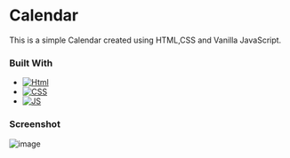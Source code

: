 # Calendar

This is a simple Calendar created using HTML,CSS and Vanilla JavaScript.

### Built With

- [![Html][Html]][Html-url]
- [![CSS][CSS]][CSS-url]
- [![JS][JS]][JS-url]

[Html]: https://img.shields.io/badge/html5-%23E34F26.svg?style=for-the-badge&logo=html5&logoColor=white
[Html-url]: https://html.spec.whatwg.org/
[CSS]: https://img.shields.io/badge/css3-%231572B6.svg?style=for-the-badge&logo=css3&logoColor=white
[CSS-url]: https://www.w3.org/
[JS]: https://img.shields.io/badge/javascript-%23323330.svg?style=for-the-badge&logo=javascript&logoColor=%23F7DF1E
[JS-url]: https://www.ecma-international.org/

### Screenshot
![image](https://github.com/user-attachments/assets/b71a53a2-b085-41fc-b994-4d33b03b321d)
